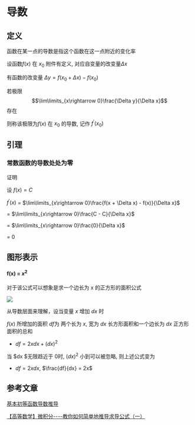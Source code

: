 <!--
 * @Description: 
 * @Version: 1.0
 * @Author: dalao_li
 * @Email: dalao_li@163.com
 * @Date: 2023-04-16 18:15:46
 * @LastEditors: dalao_li
 * @LastEditTime: 2023-04-16 19:08:15
-->


# 导数


## 定义

函数在某一点的导数是指这个函数在这一点附近的变化率

设函数$f(x)$ 在 $x_0$ 附件有定义, 对应自变量的改变量$\Delta x$

有函数的改变量 $\Delta y = f(x_0 + \Delta x) - f(x_0)$

若极限 $$\lim\limits_{x\rightarrow 0}\frac{\Delta y}{\Delta x}$$ 存在

则称该极限为$f(x)$ 在 $x_0$ 的导数, 记作 $f^{'}(x_0)$



## 引理

### 常数函数的导数处处为零

证明

设 $f(x) = C$

$f^{'}(x)$ = $\lim\limits_{x\rightarrow 0}\frac{f(x + \Delta x) - f(x)}{\Delta x}$

= $\lim\limits_{x\rightarrow 0}\frac{C - C}{\Delta x}$

= $\lim\limits_{x\rightarrow 0}\frac{0}{\Delta x}$

= 0




## 图形表示


#### f(x) = $x^2$

对于该公式可以想象是求一个边长为 x 的正方形的面积公式

![](https://cdn.hurra.ltd/img/2023-04-16_1831.svg)

从导数层面来理解，设当变量 $x$ 增加 $dx$ 时

$f(x)$ 所增加的面积 $df$为 两个长为 $x$, 宽为 $dx$ 长方形面积和一个边长为 $dx$ 正方形面积的总和 


- $df = 2xdx + (dx)^2$

当 $dx $无限趋近于 0时, $(dx)^2$ 小到可以被忽略, 则上述公式变为

- $df = 2xdx$, $\frac{df}{dx} = 2x$



## 参考文章

[基本初等函数导数推导](https://zhuanlan.zhihu.com/p/89843248)

[【高等数学】微积分----教你如何简单地推导求导公式（一）](https://blog.csdn.net/qq_41884002/article/details/102521646)